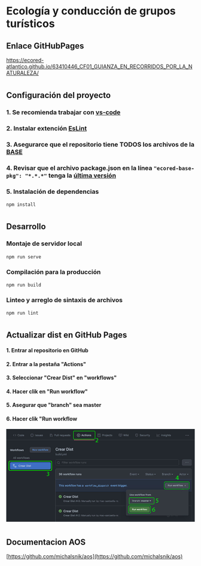 # **Ecología y conducción de grupos turísticos**

## **Enlace GitHubPages**

https://ecored-atlantico.github.io/63410446_CF01_GUIANZA_EN_RECORRIDOS_POR_LA_NATURALEZA/

#

## **Configuración del proyecto**

### 1. Se recomienda trabajar con [vs-code](https://code.visualstudio.com/)

### 2. Instalar extención [EsLint](https://marketplace.visualstudio.com/items?itemName=dbaeumer.vscode-eslint)

### 3. Asegurarce que el repositorio tiene TODOS los archivos de la [BASE](https://github.com/ECORED-SENA/ECORED-BASE-2021)

### 4. Revisar que el archivo package.json en la línea `"ecored-base-pkg": "*.*.*"` tenga la [última versión](https://www.npmjs.com/package/ecored-base-pkg)

### 5. Instalación de dependencias

```
npm install
```

#

## **Desarrollo**

### Montaje de servidor local

```
npm run serve
```

### Compilación para la producción

```
npm run build
```

### Linteo y arreglo de sintaxis de archivos

```
npm run lint
```

#

## **Actualizar dist en GitHub Pages**

#### 1. Entrar al repositorio en GitHub

#### 2. Entrar a la pestaña "Actions"

#### 3. Seleccionar "Crear Dist" en "workflows"

#### 4. Hacer clik en "Run workflow"

#### 5. Asegurar que "branch" sea master

#### 6. Hacer clik "Run workflow

![instrucciones despues del primer push](src/assets/template/pasos.jpg 'Title')

#

## **Documentacion AOS**

[https://github.com/michalsnik/aos](https://github.com/michalsnik/aos)

